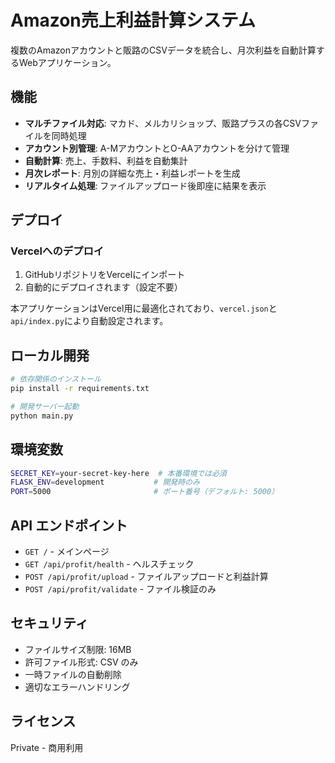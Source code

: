 # Amazon売上利益計算システム

複数のAmazonアカウントと販路のCSVデータを統合し、月次利益を自動計算するWebアプリケーション。

## 機能

- **マルチファイル対応**: マカド、メルカリショップ、販路プラスの各CSVファイルを同時処理
- **アカウント別管理**: A-MアカウントとO-AAアカウントを分けて管理
- **自動計算**: 売上、手数料、利益を自動集計
- **月次レポート**: 月別の詳細な売上・利益レポートを生成
- **リアルタイム処理**: ファイルアップロード後即座に結果を表示

## デプロイ

### Vercelへのデプロイ

1. GitHubリポジトリをVercelにインポート
2. 自動的にデプロイされます（設定不要）

本アプリケーションはVercel用に最適化されており、`vercel.json`と`api/index.py`により自動設定されます。

## ローカル開発

```bash
# 依存関係のインストール
pip install -r requirements.txt

# 開発サーバー起動
python main.py
```

## 環境変数

```bash
SECRET_KEY=your-secret-key-here  # 本番環境では必須
FLASK_ENV=development           # 開発時のみ
PORT=5000                       # ポート番号（デフォルト: 5000）
```

## API エンドポイント

- `GET /` - メインページ
- `GET /api/profit/health` - ヘルスチェック
- `POST /api/profit/upload` - ファイルアップロードと利益計算
- `POST /api/profit/validate` - ファイル検証のみ

## セキュリティ

- ファイルサイズ制限: 16MB
- 許可ファイル形式: CSV のみ
- 一時ファイルの自動削除
- 適切なエラーハンドリング

## ライセンス

Private - 商用利用